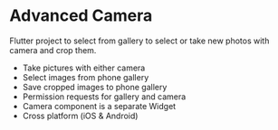 # Advanced Camera

Flutter project to select from gallery to select or take new photos with camera and crop them.

- Take pictures with either camera
- Select images from phone gallery
- Save cropped images to phone gallery
- Permission requests for gallery and camera
- Camera component is a separate Widget
- Cross platform (iOS & Android)

